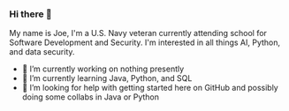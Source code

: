### Hi there 👋

My name is Joe, I'm a U.S. Navy veteran currently attending school for Software Development and Security. I'm interested in all things AI, Python, and data security.

- 🔭 I’m currently working on nothing presently
- 🌱 I’m currently learning Java, Python, and SQL
- 🤔 I’m looking for help with getting started here on GitHub and possibly doing some collabs in Java or Python

<!--
**Grimwald79/grimwald79** is a ✨ _special_ ✨ repository because its `README.md` (this file) appears on your GitHub profile.

Here are some ideas to get you started:

- 🔭 I’m currently working on ...
- 🌱 I’m currently learning ...
- 👯 I’m looking to collaborate on ...
- 🤔 I’m looking for help with ...
- 💬 Ask me about ...
- 📫 How to reach me: ...
- 😄 Pronouns: ...
- ⚡ Fun fact: ...
-->

